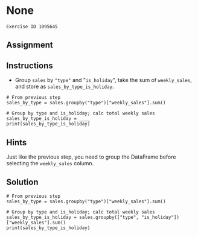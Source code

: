 
#  None

```
Exercise ID 1095645
```

##  Assignment 

##  Instructions 

- Group `sales` by `"type"` and "`is_holiday`", take the sum of `weekly_sales`, and store as `sales_by_type_is_holiday`.



```
# From previous step
sales_by_type = sales.groupby("type")["weekly_sales"].sum()

# Group by type and is_holiday; calc total weekly sales
sales_by_type_is_holiday = ____
print(sales_by_type_is_holiday)
```

##  Hints 

Just like the previous step, you need to group the DataFrame before selecting the `weekly_sales` column.



##  Solution 

```
# From previous step
sales_by_type = sales.groupby("type")["weekly_sales"].sum()

# Group by type and is_holiday; calc total weekly sales
sales_by_type_is_holiday = sales.groupby(["type", "is_holiday"])["weekly_sales"].sum()
print(sales_by_type_is_holiday)
```


